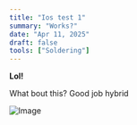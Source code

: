```yaml
---
title: "Ios test 1"
summary: "Works?"
date: "Apr 11, 2025"
draft: false
tools: ["Soldering"]
---
```


**Lol!**

What bout this? 
Good job hybrid

![Image](/assets/blog/uploaded_image_FBFA2AC6.jpg)